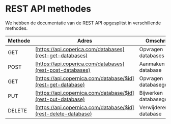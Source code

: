 # REST API methodes

We hebben de documentatie van de REST API opgesplitst in verschillende
methodes. 

| Methode   | Adres                                                             | Omschrijving                  |
| --------- | ----------------------------------------------------------------- | ----------------------------- |
| GET       | [https://api.coperica.com/databases](rest-get-databases)          | Opvragen databases            |
| POST      | [https://api.coperica.com/databases](rest-post-databases)         | Aanmaken nieuwe database      |
| GET       | [https://api.copernica.com/database/$id](rest-get-database)       | Opvragen databasegegevens     |
| PUT       | [https://api.copernica.com/database/$id](rest-put-database)       | Bijwerken databasegegevens    |
| DELETE    | [https://api.copernica.com/database/$id](rest-delete-database)    | Verwijderen database          |

